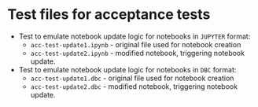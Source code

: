 # Test files for acceptance tests

- Test to emulate notebook update logic for notebooks in `JUPYTER` format:
  - `acc-test-update1.ipynb` - original file used for notebook creation
  - `acc-test-update2.ipynb` - modified notebook, triggering notebook update.
- Test to emulate notebook update logic for notebooks in `DBC` format:
  - `acc-test-update1.dbc` - original file used for notebook creation
  - `acc-test-update2.dbc` - modified notebook, triggering notebook update.

